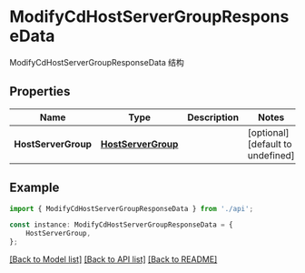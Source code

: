 # ModifyCdHostServerGroupResponseData

ModifyCdHostServerGroupResponseData 结构

## Properties

Name | Type | Description | Notes
------------ | ------------- | ------------- | -------------
**HostServerGroup** | [**HostServerGroup**](HostServerGroup.md) |  | [optional] [default to undefined]

## Example

```typescript
import { ModifyCdHostServerGroupResponseData } from './api';

const instance: ModifyCdHostServerGroupResponseData = {
    HostServerGroup,
};
```

[[Back to Model list]](../README.md#documentation-for-models) [[Back to API list]](../README.md#documentation-for-api-endpoints) [[Back to README]](../README.md)
